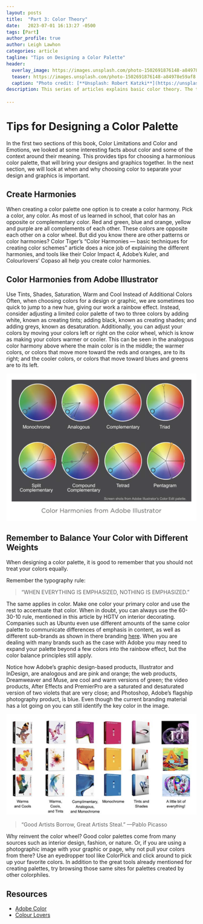 ```yaml
---
layout: posts
title:  "Part 3: Color Theory"
date:   2023-07-01 16:13:27 -0500
tags: [Part]
author_profile: true
author: Leigh Lawhon
categories: article
tagline: "Tips on Designing a Color Palette"
header:
  overlay_image: https://images.unsplash.com/photo-1502691876148-a84978e59af8
  teaser: https://images.unsplash.com/photo-1502691876148-a84978e59af8
  caption: "Photo credit: [**Unsplash: Robert Katzki**](https://unsplash.com/@ro_ka)"
description: This series of articles explains basic color theory. The third post explores tips for designing a color palette.

---
```

# Tips for Designing a Color Palette
In the first two sections of this book, Color Limitations and Color and Emotions, we looked at some interesting facts about color and some of the context around their meaning. This provides tips for choosing a harmonious color palette, that will bring your designs and graphics together. In the next section, we will look at when and why choosing color to separate your design and graphics is important.

## Create Harmonies
When creating a color palette one option is to create a color harmony. Pick a color, any color. As most of us learned in school, that color has an opposite or complementary color. Red and green, blue and orange, yellow and purple are all complements of each other. These colors are opposite each other on a color wheel. But did you know there are other patterns or color harmonies? Color Tiger’s “Color Harmonies — basic techniques for creating color schemes” article does a nice job of explaining the different harmonies, and tools like their Color Impact 4, Adobe’s Kuler, and Colourlovers’ Copaso all help you create color harmonies.

## Color Harmonies from Adobe Illustrator
Use Tints, Shades, Saturation, Warm and Cool Instead of Additional Colors
Often, when choosing colors for a design or graphic, we are sometimes too quick to jump to a new hue, giving our work a rainbow effect. Instead, consider adjusting a limited color palette of two to three colors by adding white, known as creating tints; adding black, known as creating shades; and adding greys, known as desaturation.
Additionally, you can adjust your colors by moving your colors left or right on the color wheel, which is know as making your colors warmer or cooler. This can be seen in the analogous color harmony above where the main color is in the middle; the warmer colors, or colors that move more toward the reds and oranges, are to its right; and the cooler colors, or colors that move toward blues and greens are to its left.

![Adobe Illustrator](/assets/images/adobe_ill.png)

## Remember to Balance Your Color with Different Weights
When designing a color palette, it is good to remember that you should not treat your colors equally.

Remember the typography rule:

>“WHEN EVERYTHING IS EMPHASIZED, NOTHING IS EMPHASIZED.”

The same applies in color. Make one color your primary color and use the rest to accentuate that color. When in doubt, you can always use the 60-30-10 rule, mentioned in this article by HGTV on interior decorating. Companies such as Ubuntu even use different amounts of the same color palette to communicate differences of emphasis in content, as well as different sub-brands as shown in there branding [here](http://design.ubuntu.com/brand/colour-palette). When you are dealing with many brands such as the case with Adobe you may need to expand your palette beyond a few colors into the rainbow effect, but the color balance principles still apply.

Notice how Adobe’s graphic design-based products, Illustrator and InDesign, are analogous and are pink and orange; the web products, Dreamweaver and Muse, are cool and warm versions of green; the video products, After Effects and PremierPro are a saturated and desaturated version of two violets that are very close; and Photoshop, Adobe’s flagship photography product, is blue. Even though the current branding material has a lot going on you can still identify the key color in the image.

![Adobe packaging](/assets/images/adobe_packaging.png)

> “Good Artists Borrow, Great Artists Steal.”
—Pablo Picasso

Why reinvent the color wheel? Good color palettes come from many sources such as interior design, fashion, or nature. Or, if you are using a photographic image with your graphic or page, why not pull your colors from there? Use an eyedropper tool like ColorPick and click around to pick up your favorite colors.
In addition to the great tools already mentioned for creating palettes, try browsing those same sites for palettes created by other colorphiles.

## Resources
* [Adobe Color](https://color.adobe.com/trends)
* [Colour Lovers](https://www.colourlovers.com/web/trends/websites)